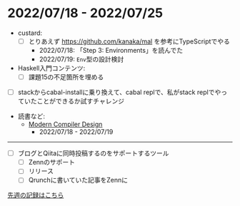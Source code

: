 # 2022/07/18 - 2022/07/25

- custard:
    - [ ] とりあえず <https://github.com/kanaka/mal> を参考にTypeScriptでやる
        - 2022/07/18: 「Step 3: Environments」を読んでた
        - 2022/07/19: `Env`型の設計検討
- Haskell入門コンテンツ:
    - [ ] 課題15の不足箇所を埋める
- [ ] stackからcabal-installに乗り換えて、cabal replで、私がstack replでやっていたことができるか試すチャレンジ
- 読書など:
    - [Modern Compiler Design](https://www.springer.com/jp/book/9781461446989)
        - 2022/07/18 - 2022/07/19

------

- [ ] ブログとQiitaに同時投稿するのをサポートするツール
    - [ ] Zennのサポート
    - [ ] リリース
    - [ ] Qrunchに書いていた記事をZennに

[先週の記録はこちら](https://github.com/igrep/daily-commits/blob/56452972691a59b448ecd47fac9ab92cdd22d6bf/yesterday.md)
